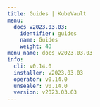 ```yaml
---
title: Guides | KubeVault
menu:
  docs_v2023.03.03:
    identifier: guides
    name: Guides
    weight: 40
menu_name: docs_v2023.03.03
info:
  cli: v0.14.0
  installer: v2023.03.03
  operator: v0.14.0
  unsealer: v0.14.0
  version: v2023.03.03
---
```


